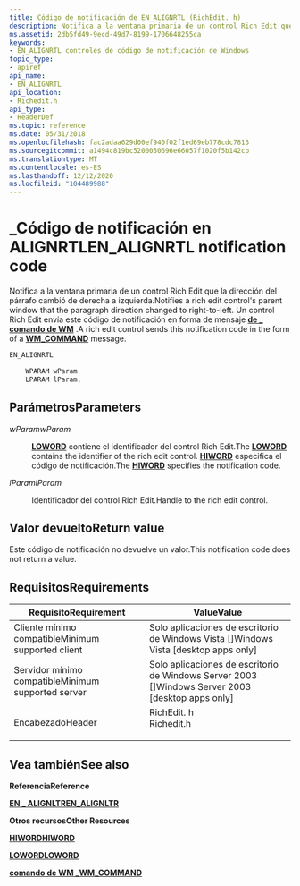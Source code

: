 ```yaml
---
title: Código de notificación de EN_ALIGNRTL (RichEdit. h)
description: Notifica a la ventana primaria de un control Rich Edit que la dirección del párrafo cambió de derecha a izquierda. Un control Rich Edit envía este código de notificación en forma de mensaje de \_ comando de WM.
ms.assetid: 2db5fd49-9ecd-49d7-8199-1706648255ca
keywords:
- EN_ALIGNRTL controles de código de notificación de Windows
topic_type:
- apiref
api_name:
- EN_ALIGNRTL
api_location:
- Richedit.h
api_type:
- HeaderDef
ms.topic: reference
ms.date: 05/31/2018
ms.openlocfilehash: fac2adaa629d00ef940f02f1ed69eb778cdc7813
ms.sourcegitcommit: a1494c819bc5200050696e66057f1020f5b142cb
ms.translationtype: MT
ms.contentlocale: es-ES
ms.lasthandoff: 12/12/2020
ms.locfileid: "104489988"
---
```

# <a name="en_alignrtl-notification-code"></a><span data-ttu-id="d4836-105">\_Código de notificación en ALIGNRTL</span><span class="sxs-lookup"><span data-stu-id="d4836-105">EN\_ALIGNRTL notification code</span></span>

<span data-ttu-id="d4836-106">Notifica a la ventana primaria de un control Rich Edit que la dirección del párrafo cambió de derecha a izquierda.</span><span class="sxs-lookup"><span data-stu-id="d4836-106">Notifies a rich edit control's parent window that the paragraph direction changed to right-to-left.</span></span> <span data-ttu-id="d4836-107">Un control Rich Edit envía este código de notificación en forma de mensaje [**de \_ comando de WM**](/windows/desktop/menurc/wm-command) .</span><span class="sxs-lookup"><span data-stu-id="d4836-107">A rich edit control sends this notification code in the form of a [**WM\_COMMAND**](/windows/desktop/menurc/wm-command) message.</span></span>


```C++
EN_ALIGNRTL

    WPARAM wParam
    LPARAM lParam;
```



## <a name="parameters"></a><span data-ttu-id="d4836-108">Parámetros</span><span class="sxs-lookup"><span data-stu-id="d4836-108">Parameters</span></span>

<dl> <dt>

<span data-ttu-id="d4836-109">*wParam*</span><span class="sxs-lookup"><span data-stu-id="d4836-109">*wParam*</span></span> 
</dt> <dd>

<span data-ttu-id="d4836-110">[**LOWORD**](/previous-versions/windows/desktop/legacy/ms632659(v=vs.85)) contiene el identificador del control Rich Edit.</span><span class="sxs-lookup"><span data-stu-id="d4836-110">The [**LOWORD**](/previous-versions/windows/desktop/legacy/ms632659(v=vs.85)) contains the identifier of the rich edit control.</span></span> <span data-ttu-id="d4836-111">[**HIWORD**](/previous-versions/windows/desktop/legacy/ms632657(v=vs.85)) especifica el código de notificación.</span><span class="sxs-lookup"><span data-stu-id="d4836-111">The [**HIWORD**](/previous-versions/windows/desktop/legacy/ms632657(v=vs.85)) specifies the notification code.</span></span>

</dd> <dt>

<span data-ttu-id="d4836-112">*lParam*</span><span class="sxs-lookup"><span data-stu-id="d4836-112">*lParam*</span></span> 
</dt> <dd>

<span data-ttu-id="d4836-113">Identificador del control Rich Edit.</span><span class="sxs-lookup"><span data-stu-id="d4836-113">Handle to the rich edit control.</span></span>

</dd> </dl>

## <a name="return-value"></a><span data-ttu-id="d4836-114">Valor devuelto</span><span class="sxs-lookup"><span data-stu-id="d4836-114">Return value</span></span>

<span data-ttu-id="d4836-115">Este código de notificación no devuelve un valor.</span><span class="sxs-lookup"><span data-stu-id="d4836-115">This notification code does not return a value.</span></span>

## <a name="requirements"></a><span data-ttu-id="d4836-116">Requisitos</span><span class="sxs-lookup"><span data-stu-id="d4836-116">Requirements</span></span>



| <span data-ttu-id="d4836-117">Requisito</span><span class="sxs-lookup"><span data-stu-id="d4836-117">Requirement</span></span> | <span data-ttu-id="d4836-118">Value</span><span class="sxs-lookup"><span data-stu-id="d4836-118">Value</span></span> |
|-------------------------------------|---------------------------------------------------------------------------------------|
| <span data-ttu-id="d4836-119">Cliente mínimo compatible</span><span class="sxs-lookup"><span data-stu-id="d4836-119">Minimum supported client</span></span><br/> | <span data-ttu-id="d4836-120">Solo aplicaciones de escritorio de Windows Vista \[\]</span><span class="sxs-lookup"><span data-stu-id="d4836-120">Windows Vista \[desktop apps only\]</span></span><br/>                                        |
| <span data-ttu-id="d4836-121">Servidor mínimo compatible</span><span class="sxs-lookup"><span data-stu-id="d4836-121">Minimum supported server</span></span><br/> | <span data-ttu-id="d4836-122">Solo aplicaciones de escritorio de Windows Server 2003 \[\]</span><span class="sxs-lookup"><span data-stu-id="d4836-122">Windows Server 2003 \[desktop apps only\]</span></span><br/>                                  |
| <span data-ttu-id="d4836-123">Encabezado</span><span class="sxs-lookup"><span data-stu-id="d4836-123">Header</span></span><br/>                   | <dl> <span data-ttu-id="d4836-124"><dt>RichEdit. h</dt></span><span class="sxs-lookup"><span data-stu-id="d4836-124"><dt>Richedit.h</dt></span></span> </dl> |



## <a name="see-also"></a><span data-ttu-id="d4836-125">Vea también</span><span class="sxs-lookup"><span data-stu-id="d4836-125">See also</span></span>

<dl> <dt>

<span data-ttu-id="d4836-126">**Referencia**</span><span class="sxs-lookup"><span data-stu-id="d4836-126">**Reference**</span></span>
</dt> <dt>

[<span data-ttu-id="d4836-127">**EN \_ ALIGNLTR**</span><span class="sxs-lookup"><span data-stu-id="d4836-127">**EN\_ALIGNLTR**</span></span>](en-alignltr.md)
</dt> <dt>

<span data-ttu-id="d4836-128">**Otros recursos**</span><span class="sxs-lookup"><span data-stu-id="d4836-128">**Other Resources**</span></span>
</dt> <dt>

<span data-ttu-id="d4836-129">[**HIWORD**](/previous-versions/windows/desktop/legacy/ms632657(v=vs.85))</span><span class="sxs-lookup"><span data-stu-id="d4836-129">[**HIWORD**](/previous-versions/windows/desktop/legacy/ms632657(v=vs.85))</span></span>
</dt> <dt>

<span data-ttu-id="d4836-130">[**LOWORD**](/previous-versions/windows/desktop/legacy/ms632659(v=vs.85))</span><span class="sxs-lookup"><span data-stu-id="d4836-130">[**LOWORD**](/previous-versions/windows/desktop/legacy/ms632659(v=vs.85))</span></span>
</dt> <dt>

[<span data-ttu-id="d4836-131">**comando de WM \_**</span><span class="sxs-lookup"><span data-stu-id="d4836-131">**WM\_COMMAND**</span></span>](/windows/desktop/menurc/wm-command)
</dt> </dl>

 

